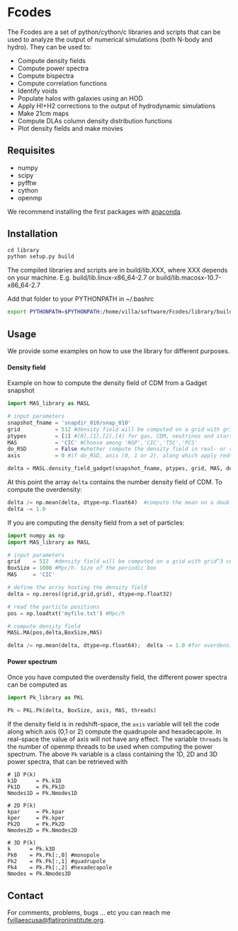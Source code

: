 # Fcodes

The Fcodes are a set of python/cython/c libraries and scripts that can be used to analyze the output of numerical simulations (both N-body and hydro). They can be used to:

- Compute density fields
- Compute power spectra
- Compute bispectra
- Compute correlation functions
- Identify voids
- Populate halos with galaxies using an HOD
- Apply HI+H2 corrections to the output of hydrodynamic simulations
- Make 21cm maps
- Compute DLAs column density distribution functions
- Plot density fields and make movies

## Requisites

- numpy
- scipy
- pyfftw
- cython
- openmp
 
We recommend installing the first packages with [anaconda](https://www.anaconda.com/download/?lang=en-us). 

## Installation

```python
cd library
python setup.py build
```

The compiled libraries and scripts are in build/lib.XXX, where XXX depends on your machine. E.g. build/lib.linux-x86_64-2.7 or build/lib.macosx-10.7-x86_64-2.7

Add that folder to your PYTHONPATH in ~/.bashrc

```sh
export PYTHONPATH=$PYTHONPATH:/home/villa/software/Fcodes/library/build/lib.linux-x86_64-2.7
```

## Usage
We provide some examples on how to use the library for different purposes.

#### Density field

Example on how to compute the density field of CDM from a Gadget snapshot

```python
import MAS_library as MASL

# input parameters
snapshot_fname = 'snapdir_010/snap_010'
grid           = 512 #density field will be computed on a grid with grid^3 cells
ptypes         = [1] #[0],[1],[2],[4] for gas, CDM, neutrinos and stars. Can be combined, e.g. [0,1] for CDM+gas
MAS            = 'CIC' #Choose among 'NGP','CIC','TSC','PCS' 
do_RSD         = False #whether compute the density field in real- or redshift-space
axis           = 0 #if do_RSD, axis (0, 1 or 2), along which apply redshift-space distortions

delta = MASL.density_field_gadget(snapshot_fname, ptypes, grid, MAS, do_RSD, axis)
```
At this point the array ```delta``` contains the number density field of CDM. To compute the overdensity:
```python
delta /= np.mean(delta, dtype=np.float64)  #compute the mean on a double to increase accuracy
delta -= 1.0
```

If you are computing the density field from a set of particles:

```python
import numpy as np
import MAS_library as MASL

# input parameters
grid    = 512  #density field will be computed on a grid with grid^3 cells
BoxSize = 1000 #Mpc/h. Size of the periodic box
MAS     = 'CIC'

# define the array hosting the density field
delta = np.zeros((grid,grid,grid), dtype=np.float32)

# read the particle positions
pos = np.loadtxt('myfile.txt') #Mpc/h 

# compute density field
MASL.MA(pos,delta,BoxSize,MAS)

delta /= np.mean(delta, dtype=np.float64);  delta -= 1.0 #for overdensity
```

#### Power spectrum
Once you have computed the overdensity field, the different power spectra can be computed as
```python
import Pk_library as PKL

Pk = PKL.Pk(delta, BoxSize, axis, MAS, threads)
```
If the density field is in redshift-space, the ```axis``` variable will tell the code along which axis (0,1 or 2) compute the quadrupole and hexadecapole. In real-space the value of axis will not have any effect. The variable ```threads``` is the number of openmp threads to be used when computing the power spectrum. The above ```Pk``` variable is a class containing the 1D, 2D and 3D power spectra, that can be retrieved with
```
# 1D P(k)
k1D      = Pk.k1D      
Pk1D     = Pk.Pk1D     
Nmodes1D = Pk.Nmodes1D  

# 2D P(k)
kpar     = Pk.kpar    
kper     = Pk.kper
Pk2D     = Pk.Pk2D
Nmodes2D = Pk.Nmodes2D

# 3D P(k)
k      = Pk.k3D
Pk0    = Pk.Pk[:,0] #monopole
Pk2    = Pk.Pk[:,1] #quadrupole
Pk4    = Pk.Pk[:,2] #hexadecapole
Nmodes = Pk.Nmodes3D
```


## Contact

For comments, problems, bugs ... etc you can reach me [fvillaescusa@flatironinstitute.org](mailto:fvillaescusa@flatironinstitute.org).


